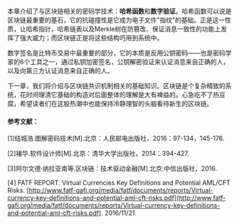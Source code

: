 本章介绍了与区块链相关的密码学技术：**哈希函数**和**数字验证**。哈希函数可以说是区块链最重要的基石，它的抗碰撞性是它成为电子文件"指纹"的基础。正是这一性质，让哈希指针，哈希链表以及Merkle树在防篡改、保证消息一致性的功能上发挥了强大威力；而区块链正是将这些结构巧用到系统中。

数字签名是比特币交易中最重要的部分，它的本质是反用公钥密码——也是密码学家的6个工具之一，通过私钥加密签名，公钥解密验证来认证消息来自正确的人，以及向第三方认证消息来自正确的人。

下一章，我们将介绍与区块链共识机制相关的基础知识。区块链是个复杂精致的系统，花时间理清它基础的构造对后面整体的理解是大有裨益的。心急吃不了热豆腐，希望读者们在这股热潮中也能保持冷静理智的头脑看待新生的区块链。

#### 参考文献：

\[1\]结城浩.图解密码技术\[M\].北京：人民邮电出版社，2016：97-134，145-176.

\[2\]褚华.软件设计师\[M\].北京：清华大学出版社，2014：394-427.

\[3\]阿尔文德·纳拉亚南等.区块链：技术驱动金融\[M\].北京:中信出版社，2016.

\[4\] FATF REPORT. Virtual Currencies Key Definitions and Potential AML/CFT Risks. [http://www.fatf-gafi.org/media/fatf/documents/reports/Virtual-currency-key-definitions-and-potential-aml-cft-risks.pdf](http://www.fatf-gafi.org/media/fatf/documents/reports/Virtual-currency-key-definitions-and-potential-aml-cft-risks.pdf). 2016/11/21.



